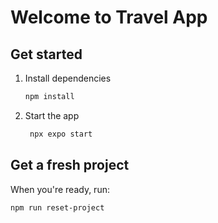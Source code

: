 # Welcome to Travel App
## Get started

1. Install dependencies

   ```bash
   npm install
   ```

2. Start the app

   ```bash
    npx expo start
   ```
## Get a fresh project

When you're ready, run:

```bash
npm run reset-project
```

